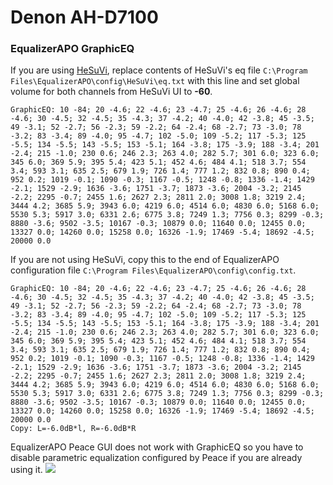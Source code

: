 # Denon AH-D7100
### EqualizerAPO GraphicEQ
If you are using [HeSuVi](https://sourceforge.net/projects/hesuvi/), replace contents of HeSuVi's eq file `C:\Program Files\EqualizerAPO\config\HeSuVi\eq.txt` with this line and set global volume for both channels from HeSuVi UI to **-60**.
```
GraphicEQ: 10 -84; 20 -4.6; 22 -4.6; 23 -4.7; 25 -4.6; 26 -4.6; 28 -4.6; 30 -4.5; 32 -4.5; 35 -4.3; 37 -4.2; 40 -4.0; 42 -3.8; 45 -3.5; 49 -3.1; 52 -2.7; 56 -2.3; 59 -2.2; 64 -2.4; 68 -2.7; 73 -3.0; 78 -3.2; 83 -3.4; 89 -4.0; 95 -4.7; 102 -5.0; 109 -5.2; 117 -5.3; 125 -5.5; 134 -5.5; 143 -5.5; 153 -5.1; 164 -3.8; 175 -3.9; 188 -3.4; 201 -2.4; 215 -1.0; 230 0.6; 246 2.3; 263 4.0; 282 5.7; 301 6.0; 323 6.0; 345 6.0; 369 5.9; 395 5.4; 423 5.1; 452 4.6; 484 4.1; 518 3.7; 554 3.4; 593 3.1; 635 2.5; 679 1.9; 726 1.4; 777 1.2; 832 0.8; 890 0.4; 952 0.2; 1019 -0.1; 1090 -0.3; 1167 -0.5; 1248 -0.8; 1336 -1.4; 1429 -2.1; 1529 -2.9; 1636 -3.6; 1751 -3.7; 1873 -3.6; 2004 -3.2; 2145 -2.2; 2295 -0.7; 2455 1.6; 2627 2.3; 2811 2.0; 3008 1.8; 3219 2.4; 3444 4.2; 3685 5.9; 3943 6.0; 4219 6.0; 4514 6.0; 4830 6.0; 5168 6.0; 5530 5.3; 5917 3.0; 6331 2.6; 6775 3.8; 7249 1.3; 7756 0.3; 8299 -0.3; 8880 -3.6; 9502 -3.5; 10167 -0.3; 10879 0.0; 11640 0.0; 12455 0.0; 13327 0.0; 14260 0.0; 15258 0.0; 16326 -1.9; 17469 -5.4; 18692 -4.5; 20000 0.0
```
If you are not using HeSuVi, copy this to the end of EqualizerAPO configuration file `C:\Program Files\EqualizerAPO\config\config.txt`.
```
GraphicEQ: 10 -84; 20 -4.6; 22 -4.6; 23 -4.7; 25 -4.6; 26 -4.6; 28 -4.6; 30 -4.5; 32 -4.5; 35 -4.3; 37 -4.2; 40 -4.0; 42 -3.8; 45 -3.5; 49 -3.1; 52 -2.7; 56 -2.3; 59 -2.2; 64 -2.4; 68 -2.7; 73 -3.0; 78 -3.2; 83 -3.4; 89 -4.0; 95 -4.7; 102 -5.0; 109 -5.2; 117 -5.3; 125 -5.5; 134 -5.5; 143 -5.5; 153 -5.1; 164 -3.8; 175 -3.9; 188 -3.4; 201 -2.4; 215 -1.0; 230 0.6; 246 2.3; 263 4.0; 282 5.7; 301 6.0; 323 6.0; 345 6.0; 369 5.9; 395 5.4; 423 5.1; 452 4.6; 484 4.1; 518 3.7; 554 3.4; 593 3.1; 635 2.5; 679 1.9; 726 1.4; 777 1.2; 832 0.8; 890 0.4; 952 0.2; 1019 -0.1; 1090 -0.3; 1167 -0.5; 1248 -0.8; 1336 -1.4; 1429 -2.1; 1529 -2.9; 1636 -3.6; 1751 -3.7; 1873 -3.6; 2004 -3.2; 2145 -2.2; 2295 -0.7; 2455 1.6; 2627 2.3; 2811 2.0; 3008 1.8; 3219 2.4; 3444 4.2; 3685 5.9; 3943 6.0; 4219 6.0; 4514 6.0; 4830 6.0; 5168 6.0; 5530 5.3; 5917 3.0; 6331 2.6; 6775 3.8; 7249 1.3; 7756 0.3; 8299 -0.3; 8880 -3.6; 9502 -3.5; 10167 -0.3; 10879 0.0; 11640 0.0; 12455 0.0; 13327 0.0; 14260 0.0; 15258 0.0; 16326 -1.9; 17469 -5.4; 18692 -4.5; 20000 0.0
Copy: L=-6.0dB*l, R=-6.0dB*R
```
EqualizerAPO Peace GUI does not work with GraphicEQ so you have to disable parametric equalization configured by Peace if you are already using it.
![](https://raw.githubusercontent.com/jaakkopasanen/AutoEq/master/results/SBAF-Serious/innerfidelity/onear/Denon%20AH-D7100/Denon%20AH-D7100.png)
